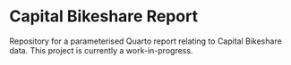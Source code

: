# Capital Bikeshare Report

Repository for a parameterised Quarto report relating to Capital Bikeshare data. This project is currently a work-in-progress.
